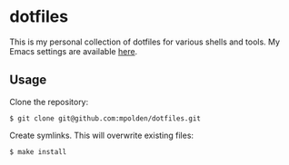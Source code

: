 # dotfiles

This is my personal collection of dotfiles for various shells and tools. My
Emacs settings are available [here](https://github.com/mpolden/emacs.d).

## Usage

Clone the repository:

    $ git clone git@github.com:mpolden/dotfiles.git

Create symlinks. This will overwrite existing files:

    $ make install
